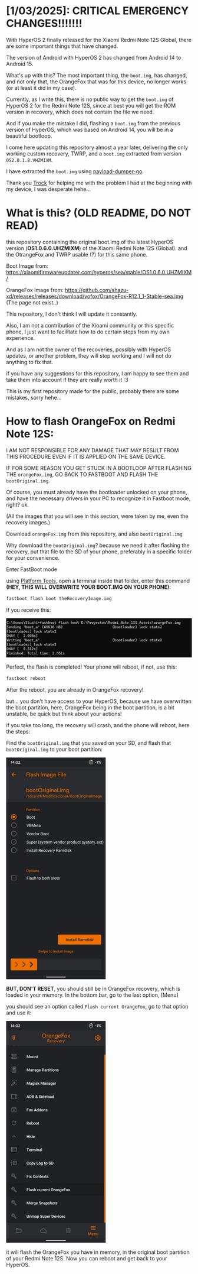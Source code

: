 # [1/03/2025]: CRITICAL EMERGENCY CHANGES!!!!!!!

With HyperOS 2 finally released for the Xiaomi Redmi Note 12S Global, there are some important things that have changed.

The version of Android with HyperOS 2 has changed from Android 14 to Android 15.

What's up with this? The most important thing, the ``boot.img``, has changed, and not only that, the OrangeFox that was for this device, no longer works (or at least it did in my case).

Currently, as I write this, there is no public way to get the ``boot.img`` of HyperOS 2 for the Redmi Note 12S, since at best you will get the ROM version in recovery, which does not contain the file we need.

And if you make the mistake I did, flashing a ``boot.img`` from the previous version of HyperOS, which was based on Android 14, you will be in a beautiful bootloop.

I come here updating this repository almost a year later, delivering the only working custom recovery, TWRP, and a ``boot.img`` extracted from version ``OS2.0.1.8.VHZMIXM``.

I have extracted the ``boot.img`` using [payload-dumper-go](https://github.com/ssut/payload-dumper-go).

Thank you [Trock](https://github.com/Gametrock) for helping me with the problem I had at the beginning with my device, I was desperate hehe...



# What is this? (OLD README, DO NOT READ)

this repository containing the original boot.img of the latest HyperOS version (**OS1.0.6.0.UHZMIXM**) of the Xiaomi Redmi Note 12S (Global). and the OtrangeFox and TWRP usable (?) for this same phone.

Boot Image from: https://xiaomifirmwareupdater.com/hyperos/sea/stable/OS1.0.6.0.UHZMIXM/

OrangeFox Image from: https://github.com/shazu-xd/releases/releases/download/vofox/OrangeFox-R12.1_1-Stable-sea.img (The page not exist..)


This repository, I don't think I will update it constantly.

Also, I am not a contribution of the Xioami community or this specific phone, I just want to facilitate how to do certain steps from my own experience.

And as I am not the owner of the recoveries, possibly with HyperOS updates, or another problem, they will stop working and I will not do anything to fix that.

if you have any suggestions for this repository, I am happy to see them and take them into account if they are really worth it :3

This is my first repository made for the public, probably there are some mistakes, sorry hehe...

# How to flash OrangeFox on Redmi Note 12S:

I AM NOT RESPONSIBLE FOR ANY DAMAGE THAT MAY RESULT FROM THIS PROCEDURE EVEN IF IT IS APPLIED ON THE SAME DEVICE.

IF FOR SOME REASON YOU GET STUCK IN A BOOTLOOP AFTER FLASHING THE `orangeFox.img`, GO BACK TO FASTBOOT AND FLASH THE `bootOriginal.img`.

Of course, you must already have the bootloader unlocked on your phone, and have the necessary drivers in your PC to recognize it in Fastboot mode, right? ok.

(All the images that you will see in this section, were taken by me, even the recovery images.)

Download `orangeFox.img` from this repository, and also `bootOriginal.img`

Why download the `bootOriginal.img`? because we need it after flashing the recovery, put that file to the SD of your phone, preferably in a specific folder for your convenience.

Enter FastBoot mode

using [Platform Tools](https://developer.android.com/tools/releases/platform-tools?hl=es-419), open a terminal inside that folder, enter this command **(HEY, THIS WILL OVERWRITE YOUR BOOT.IMG ON YOUR PHONE)**:

```cmd
fastboot flash boot theRecoveryImage.img
```
If you receive this:

![](https://github.com/Slushi-Github/Redmi_Note_12S_Assets/blob/main/readme/CorrectFlash.png)

Perfect, the flash is completed!
Your phone will reboot, if not, use this:

```cmd
fastboot reboot
```
After the reboot, you are already in OrangeFox recovery!

but... you don't have access to your HyperOS, because we have overwritten the boot partition, here, OrangeFox being in the boot partition, is a bit unstable, be quick but think about your actions!

if you take too long, the recovery will crash, and the phone will reboot, here the steps:

Find the `bootOriginal.img` that you saved on your SD, and flash that `bootOriginal.img` to your boot partition:

![](https://github.com/Slushi-Github/Redmi_Note_12S_Assets/blob/main/readme/FlashBootImage.png)

**BUT, DON'T RESET**, you should still be in OrangeFox recovery, which is loaded in your memory.
In the bottom bar, go to the last option, [Menu]

you should see an option called `Flash current OrangeFox`, go to that option and use it:

![](https://github.com/Slushi-Github/Redmi_Note_12S_Assets/blob/main/readme/FlashCurrentOFox.png)

it will flash the OrangeFox you have in memory, in the original boot partition of your Redmi Note 12S.
Now you can reboot and get back to your HyperOS.

